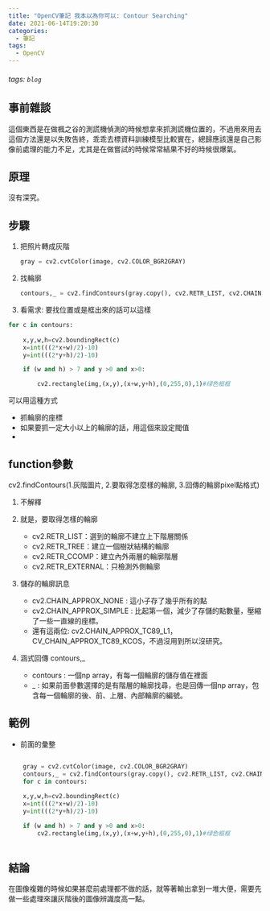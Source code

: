 ```yaml
---
title: "OpenCV筆記 我本以為你可以: Contour Searching"
date: 2021-06-14T19:20:30
categories:
  - 筆記
tags:
  - OpenCV
---
```

###### tags: `blog`
 
## 事前雜談 
這個東西是在做楓之谷的測謊機偵測的時候想拿來抓測謊機位置的，不過用來用去這個方法還是以失敗告終，乖乖去標資料訓練模型比較實在，總歸應該還是自己影像前處理的能力不足，尤其是在做嘗試的時候常常結果不好的時候很爆氣。


## 原理

沒有深究。

## 步驟

1. 把照片轉成灰階
    ```python
    gray = cv2.cvtColor(image, cv2.COLOR_BGR2GRAY)
    ```

2. 找輪廓
     ```python
     contours,_ = cv2.findContours(gray.copy(), cv2.RETR_LIST, cv2.CHAIN_APPROX_SIMPLE)
     ```
 
3. 看需求: 要找位置或是框出來的話可以這樣
```python
for c in contours:
            
    x,y,w,h=cv2.boundingRect(c)
    x=int(((2*x+w)/2)-10)
    y=int(((2*y+h)/2)-10)

    if (w and h) > 7 and y >0 and x>0: 

        cv2.rectangle(img,(x,y),(x+w,y+h),(0,255,0),1)#绿色框框
```
可以用這種方式
- 抓輪廓的座標
- 如果要抓一定大小以上的輪廓的話，用這個來設定閥值
- 
## function參數

cv2.findContours(1.灰階圖片, 2.要取得怎麼樣的輪廓, 3.回傳的輪廓pixel點格式)

1. 不解釋

2. 就是，要取得怎樣的輪廓
    -    cv2.RETR_LIST：選到的輪廓不建立上下階層關係
    -    cv2.RETR_TREE：建立一個樹狀結構的輪廓
    -    cv2.RETR_CCOMP：建立內外兩層的輪廓階層
    -    cv2.RETR_EXTERNAL：只檢測外側輪廓


3. 儲存的輪廓訊息
    -    cv2.CHAIN_APPROX_NONE : 這小子存了幾乎所有的點
    -    cv2.CHAIN_APPROX_SIMPLE : 比起第一個，減少了存儲的點數量，壓縮了一些一直線的座標。
    -    還有這兩位: cv2.CHAIN_APPROX_TC89_L1，CV_CHAIN_APPROX_TC89_KCOS，不過沒用到所以沒研究。

4. 涵式回傳 contours,_
    - contours : 一個np array，有每一個輪廓的儲存值在裡面
    -  _ : 如果前面參數選擇的是有階層的輪廓找尋，也是回傳一個np array，包含每一個輪廓的後、前、上層、內部輪廓的編號。

    
## 範例

- 前面的彙整
```python

    gray = cv2.cvtColor(image, cv2.COLOR_BGR2GRAY)
    contours,_ = cv2.findContours(gray.copy(), cv2.RETR_LIST, cv2.CHAIN_APPROX_SIMPLE)
    for c in contours:
            
    x,y,w,h=cv2.boundingRect(c)
    x=int(((2*x+w)/2)-10)
    y=int(((2*y+h)/2)-10)

    if (w and h) > 7 and y >0 and x>0: 
        cv2.rectangle(img,(x,y),(x+w,y+h),(0,255,0),1)#绿色框框
        
```

## 結論

在圖像複雜的時候如果甚麼前處理都不做的話，就等著輸出拿到一堆大便，需要先做一些處理來讓灰階後的圖像辨識度高一點。



